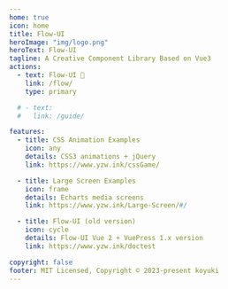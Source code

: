 ```yaml
---
home: true
icon: home
title: Flow-UI
heroImage: "img/logo.png"
heroText: Flow-UI
tagline: A Creative Component Library Based on Vue3
actions:
  - text: Flow-UI 🚀
    link: /flow/
    type: primary

  # - text:
  #   link: /guide/

features:
  - title: CSS Animation Examples
    icon: any
    details: CSS3 animations + jQuery
    link: https://www.yzw.ink/cssGame/

  - title: Large Screen Examples
    icon: frame
    details: Echarts media screens
    link: https://www.yzw.ink/Large-Screen/#/

  - title: Flow-UI (old version)
    icon: cycle
    details: Flow-UI Vue 2 + VuePress 1.x version
    link: https://www.yzw.ink/doctest

copyright: false
footer: MIT Licensed, Copyright © 2023-present koyuki
---
```

